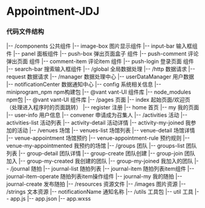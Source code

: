 # Appointment-JDJ
 
### 代码文件结构

|-- /components 公共组件
    |-- image-box 图片显示组件
    |-- input-bar 输入框组件
    |-- panel 面板组件
    |-- push-box 弹出页面盒子 组件
    |-- push-comment 评论弹出页面 组件
        |-- comment-item 评论item 组件
    |-- push-login 登录页面 组件
    |-- search-bar 搜索输入框组件
|-- /global 全局数据处理
    |-- /http 数据请求
        |-- request 数据请求
    |-- /manager 数据处理中心
        |-- userDataManager 用户数据
    |-- notificationCenter 数据通知中心
    |-- config 系统相关信息
|-- miniprogram_npm npm构建包
    |-- @vant vant-UI 组件库
|-- node_modules npm包
    |-- @vant vant-UI 组件库
|-- /pages 页面
    |-- index 起始页面/欢迎页（处理进入程序时的页面跳转）
    |-- register 注册
    |-- home 首页
    |-- my 我的页面
    |-- user-info 用户信息
    |-- convener 申请成为召集人
    |-- /activities 活动
        |-- activities-list 活动列表
        |-- activity-detail 活动详情
        |-- activity-my-joined 我参加的活动
    |-- /venues 场馆
        |-- venues-list 场馆列表
        |-- venue-detail 场馆详情
        |-- venue-appointment 场馆预约
        |-- venue-appointment-rule 预约规则
        |-- venue-my-appointmented 我预约的场馆
    |-- /groups 团队
        |-- groups-list 团队列表
        |-- group-detail 团队详情
        |-- group-create 团队创建
        |-- group-join 团队加入
        |-- group-my-created 我创建的团队
        |-- group-my-joined 我加入的团队
    |-- /journal 随拍
        |-- journal-list 随拍列表
            |-- journal-item 随拍列表item组件
            |-- journal-item-operate 随拍列表item操作组件
        |-- journal-my 我的随拍
        |-- journal-create 发布随拍
|-- /resources 资源文件
    |-- /images 图片资源
    |-- /strings 文本资源
        |-- notificationName 通知名称
|-- /utils 工具包
    |-- util 工具
|-- app.js
|-- app.json
|-- app.wxss
